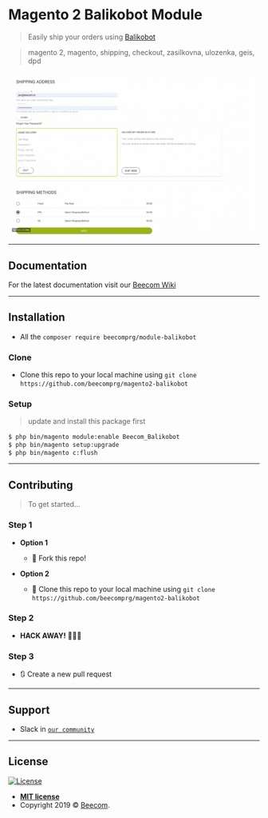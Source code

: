 
# Magento 2 Balikobot Module

> Easily ship your orders using [Balikobot](https://www.balikobot.cz/)

> magento 2, magento, shipping, checkout, zasilkovna, ulozenka, geis, dpd

[![Balikobot Checkout Example](docs/2019-10-29%2010.52.40.gif)]()

---
## Documentation

For the latest documentation visit our [Beecom Wiki](https://beecomers.atlassian.net/wiki/spaces/BEEW/pages/670924801/Bal+kobot+modul)

---

## Installation

- All the `composer require beecomprg/module-balikobot`

### Clone

- Clone this repo to your local machine using `git clone https://github.com/beecomprg/magento2-balikobot`

### Setup

> update and install this package first

```shell
$ php bin/magento module:enable Beecom_Balikobot
$ php bin/magento setup:upgrade
$ php bin/magento c:flush
```
---

## Contributing

> To get started...

### Step 1

- **Option 1**
    - 🍴 Fork this repo!

- **Option 2**
    - 👯 Clone this repo to your local machine using `git clone https://github.com/beecomprg/magento2-balikobot`

### Step 2

- **HACK AWAY!** 🔨🔨🔨

### Step 3

- 🔃 Create a new pull request

---

## Support

- Slack in <a href="https://beecom-community.herokuapp.com/" target="_blank">`our community`</a>

---

## License

[![License](http://img.shields.io/:license-mit-blue.svg?style=flat-square)](http://badges.mit-license.org)

- **[MIT license](http://opensource.org/licenses/mit-license.php)**
- Copyright 2019 © <a href="https://beecom.io" target="_blank">Beecom</a>.
